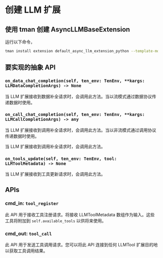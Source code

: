 # 创建 LLM 扩展

## 使用 tman 创建 AsyncLLMBaseExtension

运行以下命令，

```bash
tman install extension default_async_llm_extension_python --template-mode --template-data package_name=llm_extension --template-data class_name_prefix=LLMExtension
```

## 要实现的抽象 API

### `on_data_chat_completion(self, ten_env: TenEnv, **kargs: LLMDataCompletionArgs) -> None`

当 LLM 扩展接收到数据补全请求时，会调用此方法。当以流模式通过数据协议传递数据时使用。

### `on_call_chat_completion(self, ten_env: TenEnv, **kargs: LLMCallCompletionArgs) -> any`

当 LLM 扩展接收到调用补全请求时，会调用此方法。当以非流模式通过调用协议传递数据时使用。

当 LLM 扩展接收到调用补全请求时，会调用此方法。

### `on_tools_update(self, ten_env: TenEnv, tool: LLMToolMetadata) -> None`

当 LLM 扩展接收到工具更新请求时，会调用此方法。

## APIs

### cmd_in: `tool_register`

此 API 用于接收工具注册请求。将接收 LLMToolMetadata 数组作为输入。这些工具将附加到 `self.available_tools` 以供将来使用。

### cmd_out: `tool_call`

此 API 用于发送工具调用请求。您可以将此 API 连接到任何 LLMTool 扩展目的地以获取工具调用结果。
